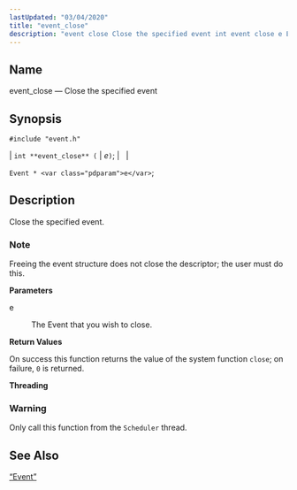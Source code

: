 ```yaml
---
lastUpdated: "03/04/2020"
title: "event_close"
description: "event close Close the specified event int event close e Event e Close the specified event Freeing the event structure does not close the descriptor the user must do this e The Event that you wish to close On success this function returns the value of the system function close..."
---
```


<a name="apis.event_close"></a> 
## Name

event_close — Close the specified event

## Synopsis

`#include "event.h"`

| `int **event_close** (` | <var class="pdparam">e</var>`)`; |   |

`Event * <var class="pdparam">e</var>`;<a name="idp51539328"></a> 
## Description

Close the specified event.

### Note

Freeing the event structure does not close the descriptor; the user must do this.

**<a name="idp51541520"></a> Parameters**

<dl class="variablelist">

<dt>e</dt>

<dd>

The Event that you wish to close.

</dd>

</dl>

**<a name="idp51544256"></a> Return Values**

On success this function returns the value of the system function `close`; on failure, `0` is returned.

**<a name="idp51546128"></a> Threading**
### Warning

Only call this function from the `Scheduler` thread.

<a name="idp51548432"></a> 
## See Also

[“Event”](/momentum/3/3-api/structs-event)